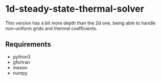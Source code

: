 # 1d-steady-state-thermal-solver

This version has a bit more depth than the 2d one, being able to handle non-uniform grids and thermal coefficients.

## Requirements
- python3
- gfortran
- meson
- numpy

